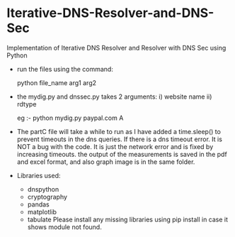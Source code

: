 # Iterative-DNS-Resolver-and-DNS-Sec
Implementation of Iterative DNS Resolver and Resolver with DNS Sec using Python

- run the files using the command:

    python file_name arg1 arg2

- the mydig.py and dnssec.py takes 2 arguments:
    i) website name
    ii) rdtype

    eg :- python mydig.py paypal.com A

- The partC file will take a while to run as I have added a time.sleep() to prevent timeouts in the dns queries.
    If there is a dns timeout error. It is NOT a bug with the code. It is just the network error and is fixed by increasing timeouts.
    the output of the measurements is saved in the pdf and excel format, and also graph image is in the same folder.

- Libraries used:
    - dnspython
    - cryptography
    - pandas
    - matplotlib
    - tabulate
    Please install any missing libraries using pip install in case it shows module not found.
